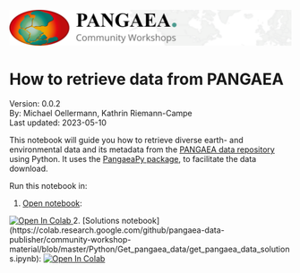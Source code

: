 ![PANGAEA Logo](../../banner.png)

# **How to retrieve data from PANGAEA**

Version: 0.0.2<br>
By: Michael Oellermann, Kathrin Riemann-Campe<br>
Last updated: 2023-05-10

This notebook will guide you how to retrieve diverse earth- and environmental data and its metadata from the [PANGAEA data repository](https://www.pangaea.de) using Python. It uses the [PangaeaPy package](https://github.com/pangaea-data-publisher/pangaeapy), to facilitate the data download.

Run this notebook in:
1. [Open notebook](https://colab.research.google.com/github/pangaea-data-publisher/community-workshop-material/blob/master/Python/Get_pangaea_data/get_pangaea_data.ipynb): <a target="_blank" href="https://colab.research.google.com/github/pangaea-data-publisher/community-workshop-material/blob/master/Python/Get_pangaea_data/get_pangaea_data.ipynb">
  <img src="https://colab.research.google.com/assets/colab-badge.svg" alt="Open In Colab"/>
</a>
2. [Solutions notebook](https://colab.research.google.com/github/pangaea-data-publisher/community-workshop-material/blob/master/Python/Get_pangaea_data/get_pangaea_data_solutions.ipynb): <a target="_blank" href="https://colab.research.google.com/github/pangaea-data-publisher/community-workshop-material/blob/master/Python/Get_pangaea_data/get_pangaea_data_solutions.ipynb">
  <img src="https://colab.research.google.com/assets/colab-badge.svg" alt="Open In Colab"/>
</a>
